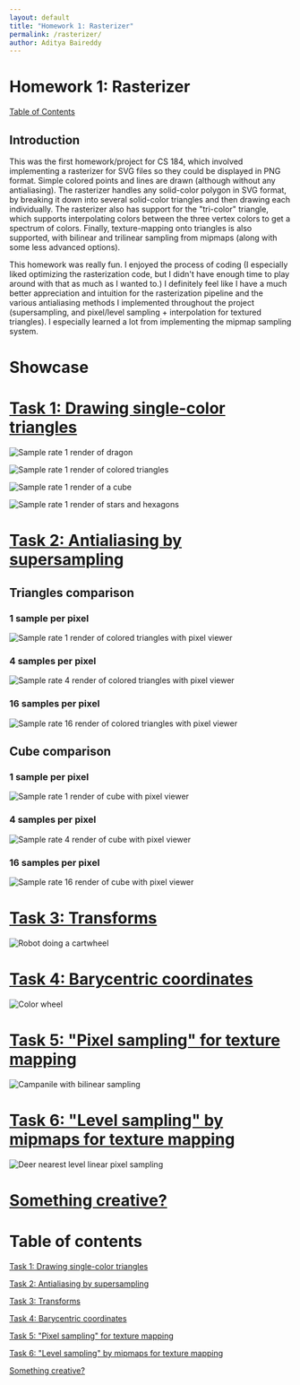 ```yaml
---
layout: default
title: "Homework 1: Rasterizer"
permalink: /rasterizer/
author: Aditya Baireddy
---
```


# Homework 1: Rasterizer
[Table of Contents]({{site.baseurl}}/rasterizer#table-of-contents)
## Introduction
This was the first homework/project for CS 184, which involved implementing a rasterizer for SVG files so they could be displayed in PNG format. 
Simple colored points and lines are drawn (although without any antialiasing).
The rasterizer handles any solid-color polygon in SVG format, by breaking it down into several solid-color triangles and then drawing each individually.
The rasterizer also has support for the "tri-color" triangle, which supports interpolating colors between the three vertex colors to get a spectrum of colors.
Finally, texture-mapping onto triangles is also supported, with bilinear and trilinear sampling from mipmaps (along with some less advanced options).  

This homework was really fun.
I enjoyed the process of coding (I especially liked optimizing the rasterization code, but I didn't have enough time to play around with that as much as I wanted to.)
I definitely feel like I have a much better appreciation and intuition for the rasterization pipeline and the various antialiasing methods I implemented throughout the project (supersampling, and pixel/level sampling + interpolation for textured triangles).
I especially learned a lot from implementing the mipmap sampling system.
# Showcase

# [Task 1: Drawing single-color triangles]({{site.baseurl}}/rasterizer/task1/)

![Sample rate 1 render of dragon](/hw-webpages-sp24-spegeerino/docs/assets/hw1images/task1-render-basic-svg3.png "Sample rate 1 render of dragon")

![Sample rate 1 render of colored triangles](/hw-webpages-sp24-spegeerino/docs/assets/hw1images/task1-render-basic-svg4.png "Sample rate 1 render of several colored triangles")

![Sample rate 1 render of a cube](/hw-webpages-sp24-spegeerino/docs/assets/hw1images/task1-render-basic-svg5.png "Sample rate 1 render of a cube")

![Sample rate 1 render of stars and hexagons](/hw-webpages-sp24-spegeerino/docs/assets/hw1images/task1-render-basic-svg6.png "Sample rate 1 render of stars and hexagons")

# [Task 2: Antialiasing by supersampling]({{site.baseurl}}/rasterizer/task2/)

## Triangles comparison
### 1 sample per pixel
![Sample rate 1 render of colored triangles with pixel viewer](/hw-webpages-sp24-spegeerino/docs/assets/hw1images/task2-svg4-SR1.png "Sample rate 1")
### 4 samples per pixel
![Sample rate 4 render of colored triangles with pixel viewer](/hw-webpages-sp24-spegeerino/docs/assets/hw1images/task2-svg4-SR4.png "Sample rate 4")
### 16 samples per pixel
![Sample rate 16 render of colored triangles with pixel viewer](/hw-webpages-sp24-spegeerino/docs/assets/hw1images/task2-svg4-SR16.png "Sample rate 16")
## Cube comparison
### 1 sample per pixel
![Sample rate 1 render of cube with pixel viewer](/hw-webpages-sp24-spegeerino/docs/assets/hw1images/task2-svg5-SR1.png "Sample rate 1")
### 4 samples per pixel
![Sample rate 4 render of cube with pixel viewer](/hw-webpages-sp24-spegeerino/docs/assets/hw1images/task2-svg5-SR4.png "Sample rate 4")
### 16 samples per pixel
![Sample rate 16 render of cube with pixel viewer](/hw-webpages-sp24-spegeerino/docs/assets/hw1images/task2-svg5-SR16.png "Sample rate 16")

# [Task 3: Transforms]({{site.baseurl}}/rasterizer/task3/)
![Robot doing a cartwheel](/hw-webpages-sp24-spegeerino/docs/assets/hw1images/task3-my-robot.png "Robot doing a cartwheel")

# [Task 4: Barycentric coordinates]({{site.baseurl}}/rasterizer/task4/)
![Color wheel](/hw-webpages-sp24-spegeerino/docs/assets/hw1images/task4-color-wheel.png "Color wheel")

# [Task 5: "Pixel sampling" for texture mapping]({{site.baseurl}}/rasterizer/task5/)
![Campanile with bilinear sampling](/hw-webpages-sp24-spegeerino/docs/assets/hw1images/task5-campanile-bilinear.png)

# [Task 6: "Level sampling" by mipmaps for texture mapping]({{site.baseurl}}/rasterizer/task6/)
![Deer nearest level linear pixel sampling](/hw-webpages-sp24-spegeerino/docs/assets/hw1images/task6-deer-NL.png)

# [Something creative?]({{site.baseurl}}/rasterizer/ec/)

# Table of contents

[Task 1: Drawing single-color triangles]({{site.baseurl}}/rasterizer/task1/)

[Task 2: Antialiasing by supersampling]({{site.baseurl}}/rasterizer/task2/)

[Task 3: Transforms]({{site.baseurl}}/rasterizer/task3/)

[Task 4: Barycentric coordinates]({{site.baseurl}}/rasterizer/task4/)

[Task 5: "Pixel sampling" for texture mapping]({{site.baseurl}}/rasterizer/task5/)

[Task 6: "Level sampling" by mipmaps for texture mapping]({{site.baseurl}}/rasterizer/task6/)

[Something creative?]({{site.baseurl}}/rasterizer/ec/)